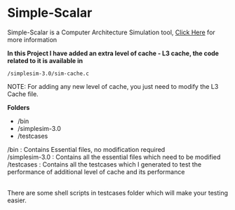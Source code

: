 Simple-Scalar
=============
Simple-Scalar is a Computer Architecture Simulation tool, <a href="http://www.simplescalar.com">Click Here</a> for more information<br>

<strong>In this Project I have added an extra level of cache - L3 cache, the code related to it is available in </strong>
```
/simplesim-3.0/sim-cache.c
```
NOTE: For adding any new level of cache, you just need to modify the L3 Cache file. <br>


<strong>Folders</strong> <br>
* /bin <br>
* /simplesim-3.0 <br>
* /testcases <br>


/bin  : Contains Essential files, no modification required <br>
/simplesim-3.0 : Contains all the essential files which need to be modified <br>
/testcases : Contains all the testcases which I generated to test the  performance of additional level of cache and its performance<br>

<br>
There are some shell scripts in testcases folder which will make your testing easier. 



